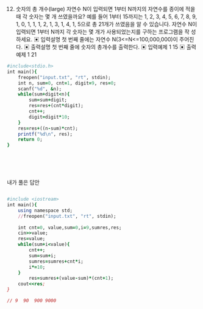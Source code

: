 12. 숫자의 총 개수(large)
자연수 N이 입력되면 1부터 N까지의 자연수를 종이에 적을 때 각 숫자는 몇 개 쓰였을까요?
예를 들어 1부터 15까지는 1, 2, 3, 4, 5, 6, 7, 8, 9, 1, 0, 1, 1, 1, 2, 1, 3, 1, 4, 1, 5으로
총 21개가 쓰였음을 알 수 있습니다.
자연수 N이 입력되면 1부터 N까지 각 숫자는 몇 개가 사용되었는지를 구하는 프로그램을 작
성하세요.
▣ 입력설명
첫 번째 줄에는 자연수 N(3<=N<=100,000,000)이 주어진다.
▣ 출력설명
첫 번째 줄에 숫자의 총개수를 출력한다.
▣ 입력예제 1
15
▣ 출력예제 1
21


```ruby
#include<stdio.h>
int main(){
	freopen("input.txt", "rt", stdin);
	int n, sum=0, cnt=1, digit=9, res=0;
	scanf("%d", &n);
	while(sum+digit<n){	
		sum=sum+digit;
		res=res+(cnt*digit);
		cnt++;
		digit=digit*10;
	}
	res=res+((n-sum)*cnt);
	printf("%d\n", res);
	return 0;
}
```
<br><br><br>

내가 풀은 답안
```ruby

#include <iostream>
int main(){
	using namespace std;
	//freopen("input.txt", "rt", stdin);
	
	int cnt=0, value,sum=0,i=9,sumres,res;
	cin>>value;
	res=value;
	while(sum+i<value){
		cnt++;
		sum=sum+i;
		sumres=sumres+cnt*i;
		i*=10;
	}
		res=sumres+(value-sum)*(cnt+1);
	cout<<res;
}

// 9  90  900 9000 
```
